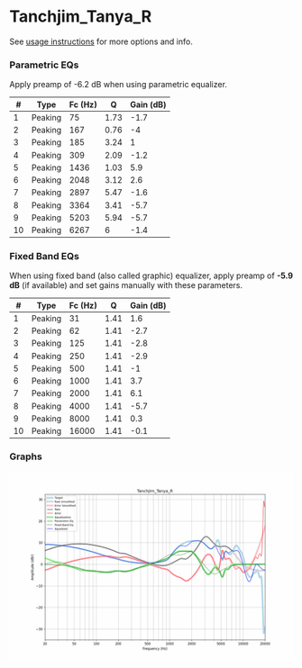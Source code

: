 # Tanchjim_Tanya_R
See [usage instructions](https://github.com/jaakkopasanen/AutoEq#usage) for more options and info.

### Parametric EQs
Apply preamp of -6.2 dB when using parametric equalizer.

|   # | Type    |   Fc (Hz) |    Q |   Gain (dB) |
|-----|---------|-----------|------|-------------|
|   1 | Peaking |        75 | 1.73 |        -1.7 |
|   2 | Peaking |       167 | 0.76 |        -4   |
|   3 | Peaking |       185 | 3.24 |         1   |
|   4 | Peaking |       309 | 2.09 |        -1.2 |
|   5 | Peaking |      1436 | 1.03 |         5.9 |
|   6 | Peaking |      2048 | 3.12 |         2.6 |
|   7 | Peaking |      2897 | 5.47 |        -1.6 |
|   8 | Peaking |      3364 | 3.41 |        -5.7 |
|   9 | Peaking |      5203 | 5.94 |        -5.7 |
|  10 | Peaking |      6267 | 6    |        -1.4 |

### Fixed Band EQs
When using fixed band (also called graphic) equalizer, apply preamp of **-5.9 dB** (if available) and set gains manually with these parameters.

|   # | Type    |   Fc (Hz) |    Q |   Gain (dB) |
|-----|---------|-----------|------|-------------|
|   1 | Peaking |        31 | 1.41 |         1.6 |
|   2 | Peaking |        62 | 1.41 |        -2.7 |
|   3 | Peaking |       125 | 1.41 |        -2.8 |
|   4 | Peaking |       250 | 1.41 |        -2.9 |
|   5 | Peaking |       500 | 1.41 |        -1   |
|   6 | Peaking |      1000 | 1.41 |         3.7 |
|   7 | Peaking |      2000 | 1.41 |         6.1 |
|   8 | Peaking |      4000 | 1.41 |        -5.7 |
|   9 | Peaking |      8000 | 1.41 |         0.3 |
|  10 | Peaking |     16000 | 1.41 |        -0.1 |

### Graphs
![](./Tanchjim_Tanya_R.png)
